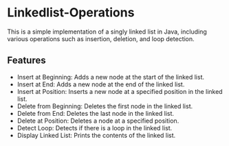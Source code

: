 # Linkedlist-Operations

This is a simple implementation of a singly linked list in Java, including various operations such as insertion, deletion, and loop detection.

## Features
- Insert at Beginning: Adds a new node at the start of the linked list.
- Insert at End: Adds a new node at the end of the linked list.
- Insert at Position: Inserts a new node at a specified position in the linked list.
- Delete from Beginning: Deletes the first node in the linked list.
- Delete from End: Deletes the last node in the linked list.
- Delete at Position: Deletes a node at a specified position.
- Detect Loop: Detects if there is a loop in the linked list.
- Display Linked List: Prints the contents of the linked list.
